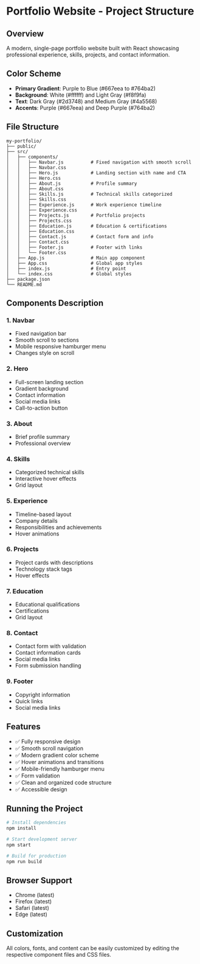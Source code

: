 # Portfolio Website - Project Structure

## Overview
A modern, single-page portfolio website built with React showcasing professional experience, skills, projects, and contact information.

## Color Scheme
- **Primary Gradient**: Purple to Blue (#667eea to #764ba2)
- **Background**: White (#ffffff) and Light Gray (#f8f9fa)
- **Text**: Dark Gray (#2d3748) and Medium Gray (#4a5568)
- **Accents**: Purple (#667eea) and Deep Purple (#764ba2)

## File Structure

```
my-portfolio/
├── public/
├── src/
│   ├── components/
│   │   ├── Navbar.js          # Fixed navigation with smooth scroll
│   │   ├── Navbar.css
│   │   ├── Hero.js            # Landing section with name and CTA
│   │   ├── Hero.css
│   │   ├── About.js           # Profile summary
│   │   ├── About.css
│   │   ├── Skills.js          # Technical skills categorized
│   │   ├── Skills.css
│   │   ├── Experience.js      # Work experience timeline
│   │   ├── Experience.css
│   │   ├── Projects.js        # Portfolio projects
│   │   ├── Projects.css
│   │   ├── Education.js       # Education & certifications
│   │   ├── Education.css
│   │   ├── Contact.js         # Contact form and info
│   │   ├── Contact.css
│   │   ├── Footer.js          # Footer with links
│   │   └── Footer.css
│   ├── App.js                 # Main app component
│   ├── App.css                # Global app styles
│   ├── index.js               # Entry point
│   └── index.css              # Global styles
├── package.json
└── README.md
```

## Components Description

### 1. Navbar
- Fixed navigation bar
- Smooth scroll to sections
- Mobile responsive hamburger menu
- Changes style on scroll

### 2. Hero
- Full-screen landing section
- Gradient background
- Contact information
- Social media links
- Call-to-action button

### 3. About
- Brief profile summary
- Professional overview

### 4. Skills
- Categorized technical skills
- Interactive hover effects
- Grid layout

### 5. Experience
- Timeline-based layout
- Company details
- Responsibilities and achievements
- Hover animations

### 6. Projects
- Project cards with descriptions
- Technology stack tags
- Hover effects

### 7. Education
- Educational qualifications
- Certifications
- Grid layout

### 8. Contact
- Contact form with validation
- Contact information cards
- Social media links
- Form submission handling

### 9. Footer
- Copyright information
- Quick links
- Social media links

## Features

- ✅ Fully responsive design
- ✅ Smooth scroll navigation
- ✅ Modern gradient color scheme
- ✅ Hover animations and transitions
- ✅ Mobile-friendly hamburger menu
- ✅ Form validation
- ✅ Clean and organized code structure
- ✅ Accessible design

## Running the Project

```bash
# Install dependencies
npm install

# Start development server
npm start

# Build for production
npm run build
```

## Browser Support
- Chrome (latest)
- Firefox (latest)
- Safari (latest)
- Edge (latest)

## Customization
All colors, fonts, and content can be easily customized by editing the respective component files and CSS files.
